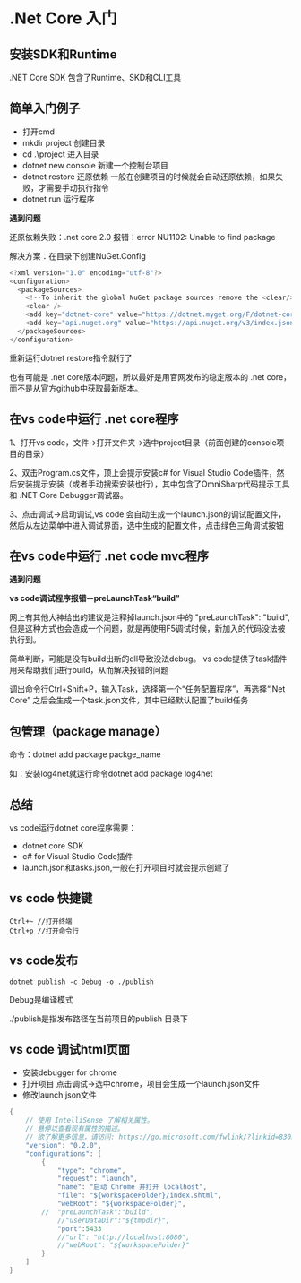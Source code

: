 # .Net Core 入门
## 安装SDK和Runtime
.NET Core SDK 包含了Runtime、SKD和CLI工具
## 简单入门例子
* 打开cmd
* mkdir project 创建目录
* cd .\project 进入目录
* dotnet new console 新建一个控制台项目
* dotnet restore 还原依赖 一般在创建项目的时候就会自动还原依赖，如果失败，才需要手动执行指令
* dotnet run 运行程序

**遇到问题**

还原依赖失败：.net core 2.0 报错：error NU1102: Unable to find package 

解决方案：在目录下创建NuGet.Config
```c#
<?xml version="1.0" encoding="utf-8"?>
<configuration>
  <packageSources>
    <!--To inherit the global NuGet package sources remove the <clear/> line below -->
    <clear />
    <add key="dotnet-core" value="https://dotnet.myget.org/F/dotnet-core/api/v3/index.json" />
    <add key="api.nuget.org" value="https://api.nuget.org/v3/index.json" />
  </packageSources>
</configuration>
```
重新运行dotnet restore指令就行了

也有可能是 .net core版本问题，所以最好是用官网发布的稳定版本的 .net core，而不是从官方github中获取最新版本。

## 在vs code中运行 .net core程序
1、打开vs code，文件->打开文件夹->选中project目录（前面创建的console项目的目录）

2、双击Program.cs文件，顶上会提示安装c# for Visual Studio Code插件，然后安装提示安装（或者手动搜索安装也行），其中包含了OmniSharp代码提示工具和 .NET Core Debugger调试器。

3、点击调试->启动调试,vs code 会自动生成一个launch.json的调试配置文件，然后从左边菜单中进入调试界面，选中生成的配置文件，点击绿色三角调试按钮

## 在vs code中运行 .net code mvc程序

**遇到问题**

**vs code调试程序报错--preLaunchTask“build”**

网上有其他大神给出的建议是注释掉launch.json中的
"preLaunchTask": "build",
但是这种方式也会造成一个问题，就是再使用F5调试时候，新加入的代码没法被执行到。

简单判断，可能是没有build出新的dll导致没法debug。
vs code提供了task插件用来帮助我们进行build，从而解决报错的问题

调出命令行Ctrl+Shift+P，输入Task，选择第一个“任务配置程序”，再选择“.Net Core”
之后会生成一个task.json文件，其中已经默认配置了build任务

## 包管理（package manage）
命令：dotnet add package packge_name

如：安装log4net就运行命令dotnet add package log4net

## 总结
vs code运行dotnet core程序需要：
* dotnet core SDK
* c# for Visual Studio Code插件
* launch.json和tasks.json,一般在打开项目时就会提示创建了

## vs code 快捷键

    Ctrl+~ //打开终端
    Ctrl+p //打开命令行


## vs code发布

    dotnet publish -c Debug -o ./publish

Debug是编译模式

./publish是指发布路径在当前项目的publish 目录下

## vs code 调试html页面

* 安装debugger for chrome
* 打开项目 点击调试->选中chrome，项目会生成一个launch.json文件
* 修改launch.json文件

```csharp
{
    // 使用 IntelliSense 了解相关属性。 
    // 悬停以查看现有属性的描述。
    // 欲了解更多信息，请访问: https://go.microsoft.com/fwlink/?linkid=830387
    "version": "0.2.0",
    "configurations": [
        {
            "type": "chrome",
            "request": "launch",
            "name": "启动 Chrome 并打开 localhost",
            "file": "${workspaceFolder}/index.shtml",
            "webRoot": "${workspaceFolder}",
        //  "preLaunchTask":"build",
            //"userDataDir":"${tmpdir}",
            "port":5433
            //"url": "http://localhost:8080",
            //"webRoot": "${workspaceFolder}"
        }
    ]
}
```


